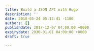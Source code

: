 ```yaml
---
title: Build a JSON API with Hugo
description: ''
date: 2018-05-24 05:13:41 -1100
authors: []
publishdate: 2017-12-07 04:00:00 +0000
expirydate: 2030-01-01 04:00:00 +0000
draft: true

---
```


